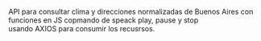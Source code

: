 API para consultar clima y direcciones normalizadas de Buenos Aires
con funciones en JS copmando de speack  play, pause y stop  
usando AXIOS para consumir los recusrsos.
